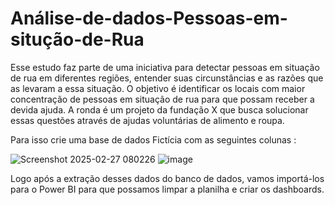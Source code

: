 # Análise-de-dados-Pessoas-em-situção-de-Rua
Esse estudo faz parte de uma iniciativa para detectar pessoas em situação de rua em diferentes regiões, entender suas circunstâncias e as razões que as levaram a essa situação. O objetivo é identificar os locais com maior concentração de pessoas em situação de rua para que possam receber a devida ajuda. A ronda é um projeto da fundação X que busca solucionar essas questões através de ajudas voluntárias de alimento e roupa.

Para isso crie uma base de dados Fictícia com as seguintes colunas :

![Screenshot 2025-02-27 080226](https://github.com/user-attachments/assets/99d57c72-9d79-4643-838b-6c9ed3eb7c7d)
![image](https://github.com/user-attachments/assets/a2c70305-6ac6-42d4-aecf-82af3479ccb9)

Logo após a extração desses dados do banco de dados, vamos importá-los para o Power BI para que possamos limpar a planilha e criar os dashboards.
